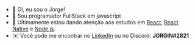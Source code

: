 - 👋 Oi, eu sou o Jorge!
- 👀 Sou programador FullStack em javascript
- 🌱 Ultimamente estou dando atenção aos estudos em [React](https://pt-br.reactjs.org/), [React Native](https://reactnative.dev/) e [Node.js](https://nodejs.org/pt-br/).
- ✉️ Você pode me encontrar no [LinkedIn](https://bit.ly/3cQRUoV) ou no Discord: <strong>JORGIN#2821</strong>
<!--- 💞️ I’m looking to collaborate on ...
- 📫 How to reach me ...
--->

<!---
GIT-Jorgin/GIT-Jorgin is a ✨ special ✨ repository because its `README.md` (this file) appears on your GitHub profile.
You can click the Preview link to take a look at your changes.
--->
